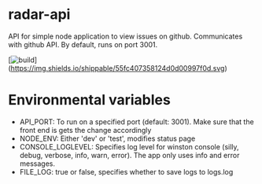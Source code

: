 # radar-api

API for simple node application to view issues on github. Communicates with github API. By default, runs on port 3001.

[![build](https://api.shippable.com/projects/55fc407358124d0d00997f0d/badge/master)]  (https://img.shields.io/shippable/55fc407358124d0d00997f0d.svg)

# Environmental variables

- API_PORT: To run on a specified port (default: 3001). Make sure that the front end is gets the change accordingly
- NODE_ENV: Either 'dev' or 'test', modifies status page
- CONSOLE_LOGLEVEL: Specifies log level for winston console (silly, debug, verbose, info, warn, error). The app only uses info and error messages.
- FILE_LOG: true or false, specifies whether to save logs to logs.log

